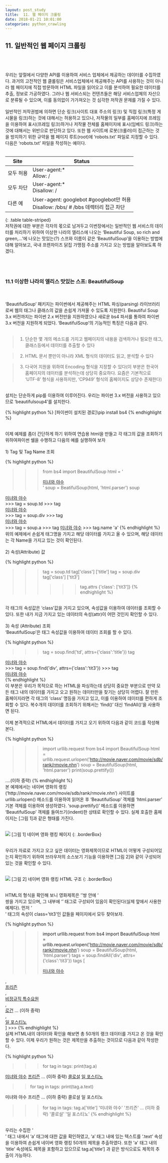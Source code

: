 ```yaml
---
layout: post_study
title:  11. 웹 페이지 크롤링
date: 2018-01-21 10:01:00
categories: python_crawling
---
```

## 11. 일반적인 웹 페이지 크롤링
<br/><br/><br/>
우리는 앞절에서 다양한 API를 이용하여 서비스 업체에서 제공하는 데이터를 수집하였다. 과거의 고전적인 웹 클롤링은 서비스업체에서 제공해주는 API를 사용하는 것이 아니라 웹 페이지에 직접 방문하여 HTML 파일을 읽어오고 이를 분석하여 필요한 데이터를 추출, 정보로 가공하였다. 그러나 웹 서비스되는 컨텐츠들은 해당 서비스업체의 자산으로 분류될 수 있으며, 이를 동의없이 가가져오는 것 심각한 저작권 문제를 가질 수 있다.
<br/><br/>
일반적인 저작권법에 의하면 단순 링크(사이트 대표 주소의 링크) 및 직접 링크(특정 게시물을 링크)하는 것에 대해서는 허용하고 있으나, 저작물의 일부를 홈페이지에 프레임을 이용하여 표시(프레임 링크)하거나 저작물 전체를 홈페이지에 표시(임베드 링크)하는 것에 대해서는 위반으로 판단하고 있다. 또한 웹 사이트에 로봇(크롤러)이 접근하는 것을 방지하기 위한 규약을 웹 페이지 루트(root)에 ‘robots.txt’ 파일로 지정할 수 있다. 다음은 ‘robots.txt’ 파일을 작성하는 예이다.
<br/><br/>

| Site | Status |
|--------|--------|
| 모두 허용 | User-agent:*<br/>Allow: / |
| 모두 차단	| User-agent:*<br/>Disallow: / |
| 다른 예 | User-agent: googlebot	#googlebot만 허용<br/>Disallow: /bbs/    # /bbs 데렉터리 접근 차단 |
{: .table table-striped}
<br/>
저작권에 대한 부분은 각자의 몫으로 남겨두고 이번장에서는 일반적인 웹 서비스의 데이터를 처리하기 위하여 이상한 나라의 엘리스에 나오는 ‘Beautiful Soup, so rich and green,…’에 나오는 맛있는(?) 스프와 이름이 같은 ‘BeautifulSoup’을 이용하는 방법에 대해 알아보고, 국내 프렌차이즈 닭집 가맹점 주소를 가지고 오는 방법을 알아보도록 하겠다.
<br/><br/><br/><br/>
### 11.1 이상한 나라의 엘리스 맛있는 스프: BeautifulSoup
<br/><br/>
‘BeautifulSoup’ 패키지는 파이썬에서 제공해주는 HTML 파싱(parsing) 라이브러리로써 웹의 태그나 클래스의 값을 손쉽게 가져올 수 있도록 지원한다. Beautiful Soup 3.x 버전까지는 파이썬 2.x 버전만을 지원하였으나 새로운 bs4 파서를 통하여 파이썬 3.x 버전을 지원하게 되었다. ‘BeautifulSoup’의 기능적인 특징은 다음과 같다.
<br/><br/>
> 1) 단순한 몇 개의 메소드를 가지고 웹페이지의 내용을 검색하거나 필요한 태그, 클래스등에서 데이터를 추출할 수 있다

> 2) HTML 문서 뿐만이 아니라 XML 형식의 데이터도 읽고, 분석할 수 있다

> 3) 다국어 지원을 위하여 Encoding 형식을 지정할 수 있다(이 부분은 한국어 홈페이지의 데이터를 분석하는데 상당히 중요하다. 요즘은 기본적으로 ‘UTF-8’ 형식을 사용하지만, ‘CP949’ 형식의 홈페이지도 상당수 존재한다)

<br/>
설치는 단순하게 pip를 이용하여 이루어진다. 우리는 파이썬 3.x 버전을 사용하고 있으므로 ‘beautifulsoup4’를 설치한다.

{% highlight python %}
[파이썬이 설치된 경로]\\pip install bs4
{% endhighlight %}

<br/>
이제 예제를 좀더 간단하게 하기 위하여 연습용 html을 만들고 각 태그의 값을 조회하기 위하여파이썬 쉘을 수행하고 다음의 예를 실행하여 보자
<br/><br/>
1) Tag 및 Tag Name 조회

{% highlight python %}
>>> from bs4 import BeautifulSoup
>>> html = '<td class="title"><div class="tit3"><a href="/movie/bi/mi/basic.nhn?code=136872" title="미녀와 야수">미녀와 야수</a></div></td>'
>>> soup = BeatifulSoup(html, 'html.parser')
>>> soup
<td class="title"><div class="tit3"><a href="/movie/bi/mi/basic.nhn?code=136872" title="미녀와 야수">미녀와 야수</a></div></td>
>>> tag = soup.td
>>> tag
<td class="title"><div class="tit3"><a href="/movie/bi/mi/basic.nhn?code=136872" title="미녀와 야수">미녀와 야수</a></div></td>
>>> tag = soup.div
>>> tag
<div class="tit3"><a href="/movie/bi/mi/basic.nhn?code=136872" title="미녀와 야수">미녀와 야수</a></div>
>>> tag = soup.a
>>> tag
<a href="/movie/bi/mi/basic.nhn?code=136872" title="미녀와 야수">미녀와 야수</a>
>>> tag.name
'a'
{% endhighlight %}

<br/>
위의 예제에서 손쉽게 태그명을 가지고 해당 데이터를 가지고 올 수 있으며, 해당 데이터는 각 Name을 가지고 있는 것이 확인된다.
<br/><br/>
2) 속성(Attribute) 값

{% highlight python %}
>>> tag = soup.td
>>> tag['class']
['title']
>>> tag = soup.div
>>> tag['class']
['tit3']
>>> >>> tag.attrs
{'class': ['tit3']}
{% endhighlight %}

<br/>
각 태그의 속성값은 ‘class’값을 가지고 있으며, 속성값을 이용하여 데이터를 조회할 수 있다. 또한 내가 지금 가지고 있는 데이터의 속성(attr)이 어떤 것인지 확인할 수 있다.
<br/><br/>
3) 속성 (Attribute) 조회
<br/>
‘BeautifulSoup’은 태그 속성값을 이용하여 데이터 조회를 할 수 있다.

{% highlight python %}
>>> tag = soup.find('td', attrs={'class':'title'})
>>> tag
<td class="title"><div class="tit3"><a href="/movie/bi/mi/basic.nhn?code=136872" title="미녀와 야수">미녀와 야수</a></div></td>
>>> tag = soup.find('div', attrs={'class':'tit3'})
>>> tag
<div class="tit3"><a href="/movie/bi/mi/basic.nhn?code=136872" title="미녀와 야수">미녀와 야수</a></div>
{% endhighlight %}

<br/>
이 부분은 우리가 목적으로 하는 HTML을 파싱하는데 상당히 중요한 부분으로 만약 모든 <td> 태그 내의 데이터를 가지고 오고 원하는 데이터만을 찾기는 상당히 어렵다. 잘 만든 홈페이지라면 각 태그의 ‘class’ 명등을 가지고 있고, 이를 이용하여 데이터를 편하게 조회할 수 있다. 복수개의 데이터를 조회하기 위해서는 ‘find()’ 대신 ‘findAll()’을 사용하면 된다.
<br/><br/>
이제 본격적으로 HTML에서 데이터를 가지고 오기 위하여 다음과 같이 코드를 작성해 본다.

{% highlight python %}
>>> import urllib.request
>>> from bs4 import BeautifulSoup
>>> html = urllib.request.urlopen('http://movie.naver.com/movie/sdb/rank/rmovie.nhn')
>>> soup = BeautifulSoup(html, 'html.parser')
>>> print(soup.prettify())
<!DOCTYPE html>
<html>
 <head>
  <meta content="text/html; charset=utf-8" http-equiv="Content-Type">
   <meta content="IE=edge" http-equiv="X-UA-Compatible">
    <meta content="http://imgmovie.naver.com/today/naverme/naverme_profile.jpg" property="me2:image"/>
    <meta content="네이버영화 " property="me2:post_tag"/>
    <meta content="네이버영화" property="me2:category1"/>
    ....(이하 중략)
<!-- //Footer -->
  </div>
 </body>
</html>
{% endhighlight %}

<br/>
본 예제에서는 네이버 영화의 랭킹(‘http://movie.naver.com/movie/sdb/rank/rmovie.nhn’) 사이트를 urllib.urlopen() 메소드를 이용하여 읽어온 후 ‘BeautifulSoup’ 객체를 ‘html.parser’ 기본 객체를 이용하여 생성하였다. ‘soup.prettify()’ 메소드를 이용하면 ‘BeautifulSoup’ 객체를 들여쓰기(indent)한 상태로 확인할 수 있다. 실제 호출한 홈페이지는 [그림 1]과 같은 형태를 가진다.
<br/><br/>

![](/asset/study/python_crawling/3/24.png)
[그림 1] 네이버 영화 랭킹 페이지
{: .borderBox}

<br/>
우리가 자료로 가지고 오고 싶은 데이터는 영화제목이므로 HTML이 어떻게 구성되어있는지 확인하기 위하여 브라우저의 소스보기 기능을 이용하면 [그림 2]와 같이 구성되어 있는 것을 확인할 수 있다.
<br/><br/>

![](/asset/study/python_crawling/3/25.png)
[그림 2] 네이버 영화 랭킹 HTML 구조
{: .borderBox}

<br/>
HTML의 형식을 확인해 보니 영화제목은 ‘<td>’쌍 안에 ‘<div>쌍을 가지고 있으며, 그 내부에 ‘<a>’ 태그로 구성되어 있음이 확인된다(실제 앞에서 사용한 예제다). 먼저 ‘<div>’ 태그의 속성이 class=’tit3’인 값들을 페이지에서 모두 찾아보자.

{% highlight python %}
>>> import urllib.request
>>> from bs4 import BeautifulSoup
>>> html = urllib.request.urlopen('http://movie.naver.com/movie/sdb/rank/rmovie.nhn')
>>> soup = BeautifulSoup(html, 'html.parser')
tags = soup.findAll('div', attrs={'class':'tit3'})
>>> tags
[<div class="tit3">
<a href="/movie/bi/mi/basic.nhn?code=136872" title="미녀와 야수">미녀와 야수</a>
</div>, <div class="tit3">
<a href="/movie/bi/mi/basic.nhn?code=146517" title="프리즌">프리즌</a>
</div>, <div class="tit3">
<a href="/movie/bi/mi/basic.nhn?code=152161" title="비정규직 특수요원">비정규직 특수요원</a>
</div>, <div class="tit3">
<a href="/movie/bi/mi/basic.nhn?code=117787" title="로건">로건</a>
… (이하 중략)
</div>, <div class="tit3">
<a href="/movie/bi/mi/basic.nhn?code=17796" title="일 포스티노">일 포스티노</a>
</div>]
>>>
{% endhighlight %}

<br/>
실제 HTML내의 데이터와 확인을 해보면 총 50개의 랭크 데이터를 가지고 온 것을 확인할 수 있다. 이제 우리가 원하는 것은 제목만을 추출하는 것이므로 다음과 같이 작성한다.

{% highlight python %}
>>> for tag in tags:
	print(tag.a)

<a href="/movie/bi/mi/basic.nhn?code=136872" title="미녀와 야수">미녀와 야수</a>
<a href="/movie/bi/mi/basic.nhn?code=146517" title="프리즌">프리즌</a>
… (이하 중략)
<a href="/movie/bi/mi/basic.nhn?code=143499" title="콜로설">콜로설</a>
<a href="/movie/bi/mi/basic.nhn?code=17796" title="일 포스티노">일 포스티노</a>

>> for tag in tags:
	print(tag.a.text)

미녀와 야수
프리즌
… (이하 중략)
콜로설
일 포스티노

>>> for tag in tags:
	tag.a['title']
'미녀와 야수'
'프리즌'
… (이하 중략)
'콜로설'
'일 포스티노'
{% endhighlight %}

<br/>
우리는 수집한 ‘<div>’ 태그 내에서 ‘a’ 태그에 대한 값을 확인하였고, ‘a’ 태그 내에 있는 텍스트를 ‘.text’ 속성을 이용하여 손쉽게 네이버 영화 랭킹 50개의 제목을 추출하였다. 또한 'a' 태그 내의 ‘title’ 속성에도 제목을 포함하고 있으므로 tag.a[‘title’] 과 같은 방식으로도 제목의 추출이 가능하다.